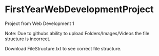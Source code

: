 # FirstYearWebDevelopmentProject
Project from Web Development 1

Note: Due to githubs ability to upload Folders/Images/Videos the file structure is incorrect.

Download FileStructure.txt to see correct file structure.
